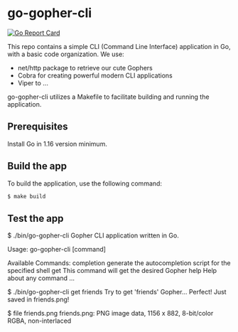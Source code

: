 # go-gopher-cli

[![Go Report Card](https://goreportcard.com/badge/github.com/yourusername/yourrepositoryname)](https://goreportcard.com/report/github.com/GiorgiMakharadze/gopher-CLI-golang)

This repo contains a simple CLI (Command Line Interface) application in Go, with a basic code organization.
We use:

- net/http package to retrieve our cute Gophers
- Cobra for creating powerful modern CLI applications
- Viper to ...

go-gopher-cli utilizes a Makefile to facilitate building and running the application.

## Prerequisites

Install Go in 1.16 version minimum.

## Build the app

To build the application, use the following command:

```sh
$ make build
```

## Test the app

$ ./bin/go-gopher-cli
Gopher CLI application written in Go.

Usage:
go-gopher-cli [command]

Available Commands:
completion generate the autocompletion script for the specified shell
get This command will get the desired Gopher
help Help about any command
...

$ ./bin/go-gopher-cli get friends
Try to get 'friends' Gopher...
Perfect! Just saved in friends.png!

$ file friends.png
friends.png: PNG image data, 1156 x 882, 8-bit/color RGBA, non-interlaced
